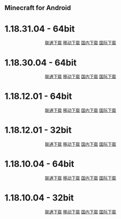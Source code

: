 ## Minecraft for Android

# 1.18.31.04 - 64bit

<p align="center">
    <a class="btn" href="https://download.fuibafuyu.cn/d/123/Program/Android/Minecraft/Minecraft_1.18.31.04_arm64-v8a.apk">联通下载</a>
    <a class="btn" href="https://download.fuibafuyu.cn/d/139/Program/Android/Minecraft/Minecraft_1.18.31.04_arm64-v8a.apk">移动下载</a>
    <a class="btn" href="https://download.fuibafuyu.top/Ali/Program/Android/Minecraft/Minecraft_1.18.31.04_arm64-v8a.apk">国内下载</a>
    <a class="btn" href="https://download.fuibafuyu.top/OD/Program/Android/Minecraft/Minecraft_1.18.31.04_arm64-v8a.apk">国际下载</a>
</p>

# 1.18.30.04 - 64bit

<p align="center">
    <a class="btn" href="https://download.fuibafuyu.cn/d/123/Program/Android/Minecraft/Minecraft_1.18.30.04_arm64-v8a.apk">联通下载</a>
    <a class="btn" href="https://download.fuibafuyu.cn/d/139/Program/Android/Minecraft/Minecraft_1.18.30.04_arm64-v8a.apk">移动下载</a>
    <a class="btn" href="https://download.fuibafuyu.top/Ali/Program/Android/Minecraft/Minecraft_1.18.30.04_arm64-v8a.apk">国内下载</a>
    <a class="btn" href="https://download.fuibafuyu.top/OD/Program/Android/Minecraft/Minecraft_1.18.30.04_arm64-v8a.apk">国际下载</a>
</p>

# 1.18.12.01 - 64bit

<p align="center">
    <a class="btn" href="https://download.fuibafuyu.cn/d/123/Program/Android/Minecraft/Minecraft_1.18.12.01_arm64-v8a.apk">联通下载</a>
    <a class="btn" href="https://download.fuibafuyu.cn/d/139/Program/Android/Minecraft/Minecraft_1.18.12.01_arm64-v8a.apk">移动下载</a>
    <a class="btn" href="https://download.fuibafuyu.top/Ali/Program/Android/Minecraft/Minecraft_1.18.12.01_arm64-v8a.apk">国内下载</a>
    <a class="btn" href="https://download.fuibafuyu.top/OD/Program/Android/Minecraft/Minecraft_1.18.12.01_arm64-v8a.apk">国际下载</a>
</p>

# 1.18.12.01 - 32bit

<p align="center">
    <a class="btn" href="https://download.fuibafuyu.cn/d/123/Program/Android/Minecraft/Minecraft_1.18.12.01_armeabi-v7a.apk">联通下载</a>
    <a class="btn" href="https://download.fuibafuyu.cn/d/139/Program/Android/Minecraft/Minecraft_1.18.12.01_armeabi-v7a.apk">移动下载</a>
    <a class="btn" href="https://download.fuibafuyu.top/Ali/Program/Android/Minecraft/Minecraft_1.18.12.01_armeabi-v7a.apk">国内下载</a>
    <a class="btn" href="https://download.fuibafuyu.top/OD/Program/Android/Minecraft/Minecraft_1.18.12.01_armeabi-v7a.apk">国际下载</a>
</p>

# 1.18.10.04 - 64bit

<p align="center">
    <a class="btn" href="https://download.fuibafuyu.cn/d/123/Program/Android/Minecraft/Minecraft_1.18.10.04_arm64-v8a.apk">联通下载</a>
    <a class="btn" href="https://download.fuibafuyu.cn/d/139/Program/Android/Minecraft/Minecraft_1.18.10.04_arm64-v8a.apk">移动下载</a>
    <a class="btn" href="https://download.fuibafuyu.top/Ali/Program/Android/Minecraft/Minecraft_1.18.10.04_arm64-v8a.apk">国内下载</a>
    <a class="btn" href="https://download.fuibafuyu.top/OD/Program/Android/Minecraft/Minecraft_1.18.10.04_arm64-v8a.apk">国际下载</a>
</p>

# 1.18.10.04 - 32bit

<p align="center">
    <a class="btn" href="https://download.fuibafuyu.cn/d/123/Program/Android/Minecraft/Minecraft_1.18.10.04_armeabi-v7a.apk">联通下载</a>
    <a class="btn" href="https://download.fuibafuyu.cn/d/139/Program/Android/Minecraft/Minecraft_1.18.10.04_armeabi-v7a.apk">移动下载</a>
    <a class="btn" href="https://download.fuibafuyu.top/Ali/Program/Android/Minecraft/Minecraft_1.18.10.04_armeabi-v7a.apk">国内下载</a>
    <a class="btn" href="https://download.fuibafuyu.top/OD/Program/Android/Minecraft/Minecraft_1.18.10.04_armeabi-v7a.apk">国际下载</a>
</p>